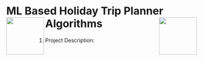 # ML Based Holiday Trip Planner Algorithms <img align="right" width="100" height="100" src="https://t4.ftcdn.net/jpg/03/66/77/29/360_F_366772952_F7oIuUfjlVb6d3vBjnt9NoA1IeTB9k9F.jpg"><img align="left" width="100" height="100" src="https://www.kindpng.com/picc/m/255-2554071_beltech-2018-icons-webside-schedule-machine-learning-machine.png">
1. Project Description:
